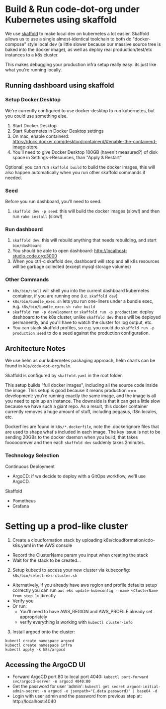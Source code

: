 # Build & Run code-dot-org under Kubernetes using skaffold

We use [skaffold](https://skaffold.dev/) to make local dev on kubernetes a lot easier. Skaffold
allows us to use a single almost-identical toolchain to both do "docker-compose" style local
dev (a little slower because our massive source tree is baked into the docker image), as well
as deploy real production/test/etc instances to a k8s cluster.

This makes debugging your production infra setup really easy: its just like what you're running
locally.

## Running dashboard using skaffold

### Setup Docker Desktop

We're currently configured to use docker-desktop to run kubernetes, but you could use something else.

1. Start Docker Desktop
1. Start Kubernetes in Docker Desktop settings
1. On mac, enable containerd: https://docs.docker.com/desktop/containerd/#enable-the-containerd-image-store
1. You'll need to give Docker Desktop 100GB (haven't measured?) of disk space in Settings->Resources, than "Apply & Restart"

Optional: you can run `skaffold build` to build the docker images, this will also happen automatically when you run other skaffold commands if needed.

### Seed

Before you run dashboard, you'll need to seed.

1. `skaffold dev -p seed`: this will build the docker images (slow!) and then run `rake install` (slow!)

### Run dashboard

1. `skaffold dev`: this will rebuild anything that needs rebuilding, and start `bin/dashboard`
2. You should be able to open dashboard: http://localhost-studio.code.org:3000
3. When you ctrl-c skaffold dev, dashboard will stop and all k8s resources will be garbage collected (except mysql storage volumes)

### Other Commands

- `k8s/bin/shell` will shell you into the current dashboard kubernetes container, if you are running one (i.e. `skaffold dev`)
- `k8s/bin/bundle_exec.sh` lets you run one-liners under a bundle exec, e.g. `k8s/bin/bundle_exec.sh rake build`
- `skaffold run -p development` or `skaffold run -p production`: deploy dashboard to the k8s cluster, unlike `skaffold dev` these will be deployed permanently, and you'll have to watch the cluster for log output, etc.
- You can stack skaffold profiles, so e.g. you could do `skaffold run -p production,seed` to do a seed against the production configuration.

## Architecture Notes

We use helm as our kubernetes packaging approach, helm charts can be found in `k8s/code-dot-org/helm`.

Skaffold is configured by `skaffold.yaml` in the root folder.

This setup builds "full docker images", including all the source code inside the image. This setup
is good because it means production === development: you're running exactly the same image, and
the image is all you need to spin up an instance. The downside is that it can get a little slow
because we have such a giant repo. As a result, this docker container currently removes a huge
amount of stuff, including pegasus, i18n locales, etc.

Dockerfiles are found in `k8s/*.dockerfile`, note the .dockerignore files that are used to shape
what's included in each image. The key issue is not to be sending 20GBs to the docker daemon when
you build, that takes foooooorever and then each `skaffold dev` suddenly takes 2minutes.

### Technology Selection


Continuous Deployment
- ArgoCD: if we decide to deploy with a GitOps workflow, we'll use ArgoCD.

Skaffold

- Pometheus
- Grafana

# Setting up a prod-like cluster

1. Create a cloudformation stack by uploading k8s/cloudformation/cdo-k8s.yaml in the AWS console
  - Record the ClusterName param you input when creating the stack
  - Wait for the stack to be created...
2. Setup kubectl to access your new cluster via kubeconfig: `k8s/bin/select-eks-cluster.sh`
  - Alternatively, if you already have aws region and profile defaults setup correctly you can run `aws eks update-kubeconfig --name <ClusterName from step 1>` directly
  - Verify you
  - Or run: 
    - You'll need to have AWS_REGION and AWS_PROFILE already set appropriately
    - verify everything is working with `kubectl cluster-info`
3. Install argocd onto the cluster: 
  ```
  kubectl create namespace argocd
  kubectl create namespace infra
  kubectl apply -k k8s/argocd
  ```

## Accessing the ArgoCD UI

- Forward ArgoCD port 80 to local port 4040: `kubectl port-forward svc/argocd-server -n argocd 4040:80`
- Get the password for user 'admin': `kubectl get secret argocd-initial-admin-secret -n argocd -o jsonpath="{.data.password}" | base64 -d`
- Login with user admin and the password from previous step at: http://localhost:4040
